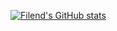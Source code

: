 [![Filend's GitHub stats](https://github-readme-stats.vercel.app/api?username=Fil-end)](https://github.com/anuraghazra/github-readme-stats)
